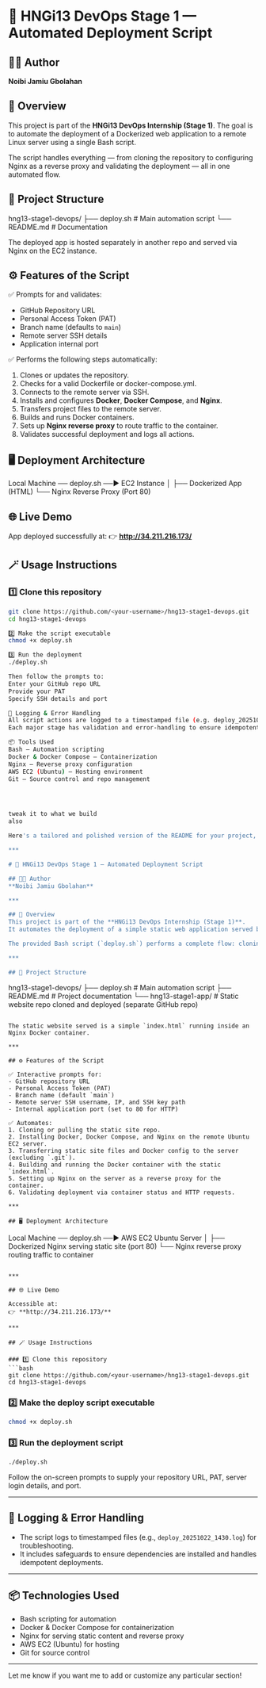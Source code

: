 # 🚀 HNGi13 DevOps Stage 1 — Automated Deployment Script

## 👨‍💻 Author

**Noibi Jamiu Gbolahan**

## 🧠 Overview

This project is part of the **HNGi13 DevOps Internship (Stage 1)**.
The goal is to automate the deployment of a Dockerized web application to a remote Linux server using a single Bash script.

The script handles everything — from cloning the repository to configuring Nginx as a reverse proxy and validating the deployment — all in one automated flow.


## 🧩 Project Structure

hng13-stage1-devops/
├── deploy.sh \# Main automation script
└── README.md \# Documentation

The deployed app is hosted separately in another repo and served via Nginx on the EC2 instance.


## ⚙️ Features of the Script

✅ Prompts for and validates:

- GitHub Repository URL
- Personal Access Token (PAT)
- Branch name (defaults to `main`)
- Remote server SSH details
- Application internal port

✅ Performs the following steps automatically:

1. Clones or updates the repository.
2. Checks for a valid Dockerfile or docker-compose.yml.
3. Connects to the remote server via SSH.
4. Installs and configures **Docker**, **Docker Compose**, and **Nginx**.
5. Transfers project files to the remote server.
6. Builds and runs Docker containers.
7. Sets up **Nginx reverse proxy** to route traffic to the container.
8. Validates successful deployment and logs all actions.


## 🖥️ Deployment Architecture

Local Machine ── deploy.sh ──► EC2 Instance
│
├── Dockerized App (HTML)
└── Nginx Reverse Proxy (Port 80)


## 🌐 Live Demo

App deployed successfully at:
👉 **http://34.211.216.173/**


## 🪄 Usage Instructions

### 1️⃣ Clone this repository

```bash
git clone https://github.com/<your-username>/hng13-stage1-devops.git
cd hng13-stage1-devops

2️⃣ Make the script executable
chmod +x deploy.sh

3️⃣ Run the deployment
./deploy.sh

Then follow the prompts to:
Enter your GitHub repo URL
Provide your PAT
Specify SSH details and port

🧾 Logging & Error Handling
All script actions are logged to a timestamped file (e.g. deploy_20251022_1430.log) for easy debugging.
Each major stage has validation and error-handling to ensure idempotent and reliable deployments.

📦 Tools Used
Bash — Automation scripting
Docker & Docker Compose — Containerization
Nginx — Reverse proxy configuration
AWS EC2 (Ubuntu) — Hosting environment
Git — Source control and repo management




tweak it to what we build
also

Here's a tailored and polished version of the README for your project, reflecting exactly what was built and deployed:

***

# 🚀 HNGi13 DevOps Stage 1 — Automated Deployment Script

## 👨‍💻 Author  
**Noibi Jamiu Gbolahan**

***

## 🧠 Overview  
This project is part of the **HNGi13 DevOps Internship (Stage 1)**.  
It automates the deployment of a simple static web application served by Nginx inside a Docker container, hosted on an AWS EC2 Ubuntu server.

The provided Bash script (`deploy.sh`) performs a complete flow: cloning the project repo, installing Docker and dependencies on the server, transferring files, building and running the Docker container, and configuring Nginx for reverse proxy.

***

## 🧩 Project Structure

```

hng13-stage1-devops/
├── deploy.sh          \# Main automation script
├── README.md          \# Project documentation
└── hng13-stage1-app/  \# Static website repo cloned and deployed (separate GitHub repo)

```

The static website served is a simple `index.html` running inside an Nginx Docker container.

***

## ⚙️ Features of the Script

✅ Interactive prompts for:  
- GitHub repository URL  
- Personal Access Token (PAT)  
- Branch name (default `main`)  
- Remote server SSH username, IP, and SSH key path  
- Internal application port (set to 80 for HTTP)  

✅ Automates:  
1. Cloning or pulling the static site repo.  
2. Installing Docker, Docker Compose, and Nginx on the remote Ubuntu EC2 server.  
3. Transferring static site files and Docker config to the server (excluding `.git`).  
4. Building and running the Docker container with the static `index.html`.  
5. Setting up Nginx on the server as a reverse proxy for the container.  
6. Validating deployment via container status and HTTP requests.  

***

## 🖥️ Deployment Architecture

```

Local Machine ── deploy.sh ──► AWS EC2 Ubuntu Server
│
├── Dockerized Nginx serving static site (port 80)
└── Nginx reverse proxy routing traffic to container

```

***

## 🌐 Live Demo

Accessible at:  
👉 **http://34.211.216.173/**

***

## 🪄 Usage Instructions

### 1️⃣ Clone this repository
```bash
git clone https://github.com/<your-username>/hng13-stage1-devops.git
cd hng13-stage1-devops
```


### 2️⃣ Make the deploy script executable

```bash
chmod +x deploy.sh
```


### 3️⃣ Run the deployment script

```bash
./deploy.sh
```

Follow the on-screen prompts to supply your repository URL, PAT, server login details, and port.

***

## 🧾 Logging \& Error Handling

- The script logs to timestamped files (e.g., `deploy_20251022_1430.log`) for troubleshooting.
- It includes safeguards to ensure dependencies are installed and handles idempotent deployments.

***

## 📦 Technologies Used

- Bash scripting for automation
- Docker \& Docker Compose for containerization
- Nginx for serving static content and reverse proxy
- AWS EC2 (Ubuntu) for hosting
- Git for source control

***

Let me know if you want me to add or customize any particular section!

